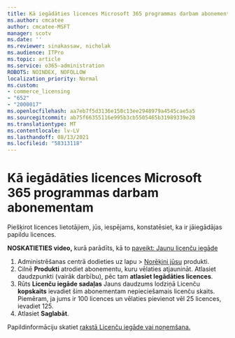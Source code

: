 ```yaml
---
title: Kā iegādāties licences Microsoft 365 programmas darbam abonementam
ms.author: cmcatee
author: cmcatee-MSFT
manager: scotv
ms.date: ''
ms.reviewer: sinakassaw, nicholak
ms.audience: ITPro
ms.topic: article
ms.service: o365-administration
ROBOTS: NOINDEX, NOFOLLOW
localization_priority: Normal
ms.custom:
- commerce_licensing
- "652"
- "2000017"
ms.openlocfilehash: aa7eb7f5d3136e158c13ee2948979a4545cae5a5
ms.sourcegitcommit: ab75f66355116e995b3cb5505465b31989339e28
ms.translationtype: MT
ms.contentlocale: lv-LV
ms.lasthandoff: 08/13/2021
ms.locfileid: "58313118"
---
```

# <a name="how-to-buy-licenses-for-your-microsoft-365-apps-for-business-subscription"></a>Kā iegādāties licences Microsoft 365 programmas darbam abonementam

Piešķirot licences lietotājiem, jūs, iespējams, konstatēsiet, ka ir jāiegādājas papildu licences.

**NOSKATIETIES video,** kurā parādīts, kā to [paveikt: Jaunu licenču iegāde](https://go.microsoft.com/fwlink/p/?linkid=2154857)
  
1. Administrēšanas centrā dodieties uz lapu  >  [Norēķini jūsu](https://go.microsoft.com/fwlink/p/?linkid=842054) produkti.
2. Cilnē **Produkti** atrodiet abonementu, kuru vēlaties atjaunināt. Atlasiet daudzpunkti (vairāk darbību), pēc tam **atlasiet Iegādāties licences**.
3. Rūts **Licenču iegāde sadaļas** Jauns daudzums lodziņā Licenču **kopskaits** ievadiet šim abonementam nepieciešamais licenču skaits.  Piemēram, ja jums ir 100 licences un vēlaties pievienot vēl 25 licences, ievadiet 125.
4. Atlasiet **Saglabāt**.

Papildinformāciju skatiet [rakstā Licenču iegāde vai noņemšana.](https://docs.microsoft.com/microsoft-365/commerce/licenses/buy-licenses)